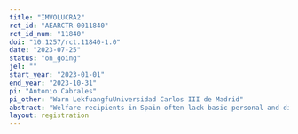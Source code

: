 ```yaml
---
title: "IMVOLUCRA2"
rct_id: "AEARCTR-0011840"
rct_id_num: "11840"
doi: "10.1257/rct.11840-1.0"
date: "2023-07-25"
status: "on_going"
jel: ""
start_year: "2023-01-01"
end_year: "2023-10-31"
pi: "Antonio Cabrales"
pi_other: "Warn LekfuangfuUniversidad Carlos III de Madrid"
abstract: "Welfare recipients in Spain often lack basic personal and digital skills. Training in those skills is not provided in the current welfare system in Ceuta. The intervention proposes training in these basic personal and digital skills. The IMVOLUCRA2 project aims to achieve two objectives. One is to verify that the training in basic personal skills has a differential effect on the employability and attitude of people in the Active Job Search (AJS). The second is to verify that the specific training in digital activities for employment has a differential and/or joint effect with basic personal skills on the employability and attitude of people in Active Job Search. These objectives will be achieved through a Randomized Control Trial with a control group and two treatment groups. The first treatment group receives training in personal skills, and the second treatment group receives personal and digital skills training. The treatment and main control group will have around 233 participants (approximately 700 participants in total)."
layout: registration
---
```


